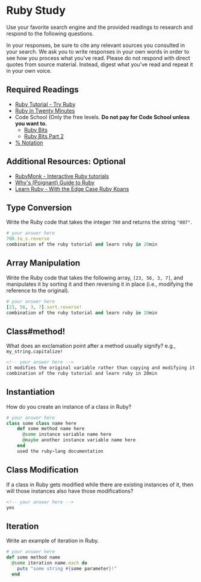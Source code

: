 # Ruby Study

Use your favorite search engine and the provided readings to research and
respond to the following questions.

In your responses, be sure to cite any relevant sources you consulted in your
search. We ask you to write responses in your own words in order to see how you
process what you've read. Please do not respond with direct quotes from source
material. Instead, digest what you've read and repeat it in your own voice.

## Required Readings

-   [Ruby Tutorial - Try Ruby](http://tryruby.org/)
-   [Ruby in Twenty Minutes](https://www.ruby-lang.org/en/documentation/quickstart/)
-   Code School (Only the free levels. **Do not pay for Code School unless you want to.**
    -   [Ruby Bits](https://www.codeschool.com/courses/ruby-bits)
    -   [Ruby Bits Part 2](https://www.codeschool.com/courses/ruby-bits-part-2)
-   [% Notation](https://en.wikibooks.org/wiki/Ruby_Programming/Syntax/Literals#The_.25_Notation)

## Additional Resources: Optional

-   [RubyMonk - Interactive Ruby tutorials](https://rubymonk.com/)
-   [Why's (Poignant) Guide to Ruby](http://poignant.guide/)
-   [Learn Ruby - With the Edge Case Ruby Koans](http://rubykoans.com/)

## Type Conversion

Write the Ruby code that takes the integer `700` and returns the string `"007"`.

```ruby
# your answer here
700.to_s.reverse
combination of the ruby tutorial and learn ruby in 20min
```

## Array Manipulation

Write the Ruby code that takes the following array, `[23, 56, 3, 7]`, and
manipulates it by sorting it and then reversing it in place (i.e., modifying the
reference to the original).

```ruby
# your answer here
[23, 56, 3, 7].sort.reverse!
combination of the ruby tutorial and learn ruby in 20min
```

## Class#method!

What does an exclamation point after a method usually signify?  e.g.,
`my_string.capitalize!`

```md
<!-- your answer here -->
it modifies the original variable rather than copying and modifying it entirely
combination of the ruby tutorial and learn ruby in 20min
```

## Instantiation
How do you create an instance of a class in Ruby?

```ruby
# your answer here
class some class name here
    def some method name here
      @some instance variable name here
      @maybe another instance variable name here
    end
    used the ruby-lang documentation
```

## Class Modification

If a class in Ruby gets modified while there are existing instances of it, then
will those instances also have those modifications?

```md
<!-- your answer here -->
yes
```

## Iteration

Write an example of iteration in Ruby.

```ruby
# your answer here
def some method name
  @some iteration name.each do
    puts "some string #{some parameter}!"
  end

```
